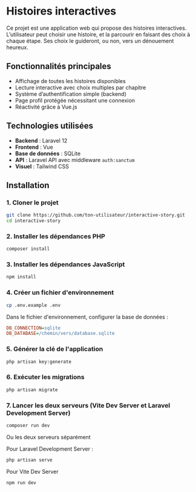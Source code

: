 # Histoires interactives

Ce projet est une application web qui propose des histoires interactives. L’utilisateur peut choisir une histoire, et la parcourir en faisant des choix à chaque étape. Ses choix le guideront, ou non, vers un dénouement heureux.

## Fonctionnalités principales

-   Affichage de toutes les histoires disponibles
-   Lecture interactive avec choix multiples par chapitre
-   Système d’authentification simple (backend)
-   Page profil protégée nécessitant une connexion
-   Réactivité grâce à Vue.js

## Technologies utilisées

-   **Backend** : Laravel 12
-   **Frontend** : Vue
-   **Base de données** : SQLite
-   **API** : Laravel API avec middleware `auth:sanctum`
-   **Visuel** : Tailwind CSS

## Installation

### 1. Cloner le projet

```bash
git clone https://github.com/ton-utilisateur/interactive-story.git
cd interactive-story
```

### 2. Installer les dépendances PHP

```bash
composer install
```

### 3. Installer les dépendances JavaScript

```bash
npm install
```

### 4. Créer un fichier d'environnement

```bash
cp .env.example .env
```

Dans le fichier d'environnement, configurer la base de données :

```ini
DB_CONNECTION=sqlite
DB_DATABASE=/chemin/vers/database.sqlite
```

### 5. Générer la clé de l'application

```bash
php artisan key:generate
```

### 6. Exécuter les migrations

```bash
php artisan migrate
```

### 7. Lancer les deux serveurs (Vite Dev Server et Laravel Development Server)

```bash
composer run dev
```

Ou les deux serveurs séparément

Pour Laravel Development Server :

```bash
php artisan serve
```

Pour Vite Dev Server

```bash
npm run dev
```
